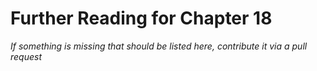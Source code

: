 # Further Reading for Chapter 18
*If something is missing that should be listed here, contribute it via a pull request*

